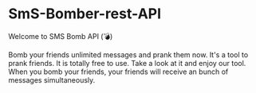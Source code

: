 # SmS-Bomber-rest-API

Welcome to SMS Bomb API (💣)

Bomb your friends unlimited messages and prank them now. It's a tool to prank friends. It is totally free to use. Take a look at it and enjoy our tool. When you bomb your friends, your friends will receive an bunch of messages simultaneously.
